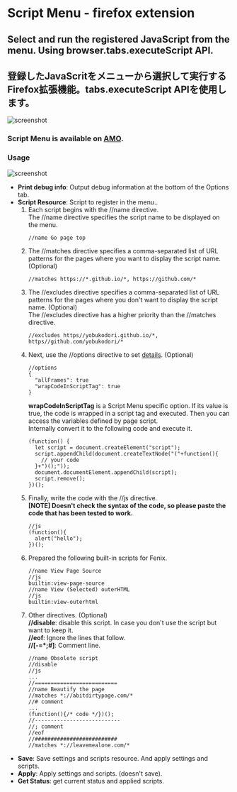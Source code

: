 # Script Menu - firefox extension
## Select and run the registered JavaScript from the menu. Using browser.tabs.executeScript API.
## 登録したJavaScritをメニューから選択して実行するFirefox拡張機能。tabs.executeScript APIを使用します。
![screenshot](https://yobukodori.github.io/freedom/image/script-menu-screenshot-02.jpg)
### Script Menu is available on [AMO](https://addons.mozilla.org/firefox/addon/script-menu/).
### Usage
![screenshot](https://yobukodori.github.io/freedom/image/script-menu-screenshot-01.jpg)
- **Print debug info**:  Output debug information at the bottom of the Options tab.  
- **Script Resource**: Script to register in the menu..    
  1. Each script begins with the //name directive.  
The //name directive specifies the script name to be displayed on the menu.  
        ```
        //name Go page top
        ```
  1. The //matches directive specifies a comma-separated list of URL patterns for the pages where you want to display the script name. (Optional)  
        ```
        //matches https://*.github.io/*, https://github.com/*
        ```
  1. The //excludes directive specifies a comma-separated list of URL patterns for the pages where you don't want to display the script name. (Optional)  
  The //excludes directive has a higher priority than the //matches directive.  
        ```
        //excludes https//yobukodori.github.io/*, https//github.com/yobukodori/*
        ```
  1. Next, use the //options directive to set [details](https://developer.mozilla.org/docs/Mozilla/Add-ons/WebExtensions/API/tabs/executeScript). (Optional)  
        ```
        //options  
        {  
          "allFrames": true  
		  "wrapCodeInScriptTag": true  
        }
        ```
        **wrapCodeInScriptTag** is a Script Menu specific option. If its value is true, the code is wrapped in a script tag and executed. Then you can access the variables defined by page script.  
Internally convert it to the following code and execute it.  
        ```
        (function() {  
          let script = document.createElement("script");  
          script.appendChild(document.createTextNode("("+function(){  
            // your code  
          }+")();"));  
          document.documentElement.appendChild(script);  
          script.remove();  
        })();  
        ```
  1. Finally, write the code with the //js directive.  
  **[NOTE] Doesn't check the syntax of the code, so please paste the code that has been tested to work.**  
        ```
        //js  
        (function(){
          alert("hello");
        })();
        ```
  1. Prepared the following built-in scripts for Fenix.  
        ```
        //name View Page Source    
        //js  
        builtin:view-page-source  
        //name View (Selected) outerHTML
        //js  
        builtin:view-outerhtml
        ```
  1. Other directives. (Optional)  
  **//disable**: disable this script. In case you don't use the script but want to keep it.  
  **//eof**: Ignore the lines that follow.    
  **//[-=*;#]**: Comment line.    
        ```
        //name Obsolete script
        //disable
        //js  
        ...  
        //==========================
        //name Beautify the page  
        //matches *://abitdirtypage.com/*  
        //# comment
        ...  
        (function(){/* code */})();  
        //---------------------------  
        //; comment  
        //eof  
        //##########################
        //matches *://leavemealone.com/*  
        ```
- **Save**: Save settings and scripts resource. And apply settings and scripts.
- **Apply**: Apply settings and scripts. (doesn't save).
- **Get Status**: get current status and applied scripts.
